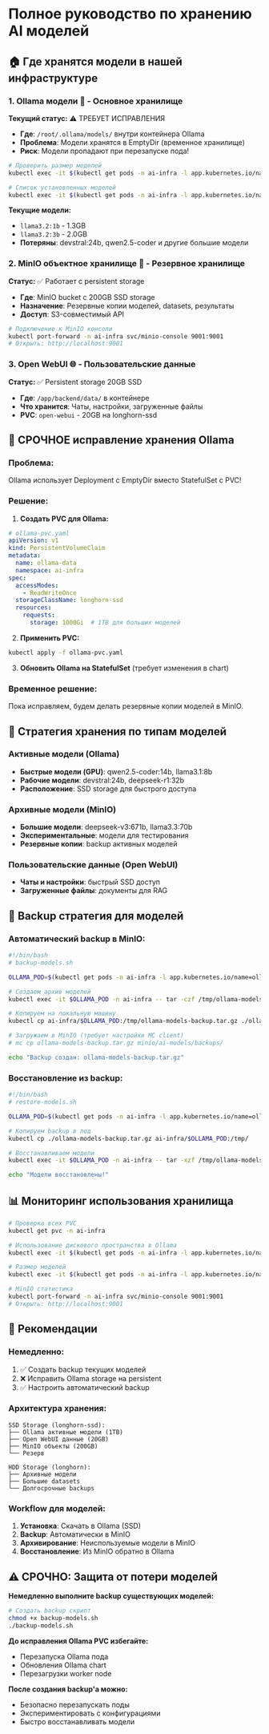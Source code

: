 # Полное руководство по хранению AI моделей

## 🏠 Где хранятся модели в нашей инфраструктуре

### 1. **Ollama модели** 🤖 - Основное хранилище

**Текущий статус:** ⚠️ ТРЕБУЕТ ИСПРАВЛЕНИЯ
- **Где**: `/root/.ollama/models/` внутри контейнера Ollama
- **Проблема**: Модели хранятся в EmptyDir (временное хранилище)
- **Риск**: Модели пропадают при перезапуске пода!

```bash
# Проверить размер моделей
kubectl exec -it $(kubectl get pods -n ai-infra -l app.kubernetes.io/name=ollama -o jsonpath='{.items[0].metadata.name}') -n ai-infra -- du -sh /root/.ollama/models/

# Список установленных моделей
kubectl exec -it $(kubectl get pods -n ai-infra -l app.kubernetes.io/name=ollama -o jsonpath='{.items[0].metadata.name}') -n ai-infra -- ollama list
```

**Текущие модели:**
- `llama3.2:1b` - 1.3GB
- `llama3.2:3b` - 2.0GB
- **Потеряны**: devstral:24b, qwen2.5-coder и другие большие модели

### 2. **MinIO объектное хранилище** 💾 - Резервное хранилище

**Статус:** ✅ Работает с persistent storage
- **Где**: MinIO bucket с 200GB SSD storage
- **Назначение**: Резервные копии моделей, datasets, результаты
- **Доступ**: S3-совместимый API

```bash
# Подключение к MinIO консоли
kubectl port-forward -n ai-infra svc/minio-console 9001:9001
# Открыть: http://localhost:9001
```

### 3. **Open WebUI** 🌐 - Пользовательские данные

**Статус:** ✅ Persistent storage 20GB SSD
- **Где**: `/app/backend/data/` в контейнере
- **Что хранится**: Чаты, настройки, загруженные файлы
- **PVC**: `open-webui` - 20GB на longhorn-ssd

## 🔧 СРОЧНОЕ исправление хранения Ollama

### Проблема:
Ollama использует Deployment с EmptyDir вместо StatefulSet с PVC!

### Решение:

1. **Создать PVC для Ollama:**

```yaml
# ollama-pvc.yaml
apiVersion: v1
kind: PersistentVolumeClaim
metadata:
  name: ollama-data
  namespace: ai-infra
spec:
  accessModes:
    - ReadWriteOnce
  storageClassName: longhorn-ssd
  resources:
    requests:
      storage: 1000Gi  # 1TB для больших моделей
```

2. **Применить PVC:**
```bash
kubectl apply -f ollama-pvc.yaml
```

3. **Обновить Ollama на StatefulSet** (требует изменения в chart)

### Временное решение:
Пока исправляем, будем делать резервные копии моделей в MinIO.

## 📂 Стратегия хранения по типам моделей

### Активные модели (Ollama)
- **Быстрые модели (GPU)**: qwen2.5-coder:14b, llama3.1:8b
- **Рабочие модели**: devstral:24b, deepseek-r1:32b
- **Расположение**: SSD storage для быстрого доступа

### Архивные модели (MinIO)
- **Большие модели**: deepseek-v3:671b, llama3.3:70b
- **Экспериментальные**: модели для тестирования
- **Резервные копии**: backup активных моделей

### Пользовательские данные (Open WebUI)
- **Чаты и настройки**: быстрый SSD доступ
- **Загруженные файлы**: документы для RAG

## 🔄 Backup стратегия для моделей

### Автоматический backup в MinIO:

```bash
#!/bin/bash
# backup-models.sh

OLLAMA_POD=$(kubectl get pods -n ai-infra -l app.kubernetes.io/name=ollama -o jsonpath='{.items[0].metadata.name}')

# Создаем архив моделей
kubectl exec -it $OLLAMA_POD -n ai-infra -- tar -czf /tmp/ollama-models-backup.tar.gz -C /root/.ollama models/

# Копируем на локальную машину
kubectl cp ai-infra/$OLLAMA_POD:/tmp/ollama-models-backup.tar.gz ./ollama-models-backup.tar.gz

# Загружаем в MinIO (требует настройки MC client)
# mc cp ollama-models-backup.tar.gz minio/ai-models/backups/

echo "Backup создан: ollama-models-backup.tar.gz"
```

### Восстановление из backup:

```bash
#!/bin/bash
# restore-models.sh

OLLAMA_POD=$(kubectl get pods -n ai-infra -l app.kubernetes.io/name=ollama -o jsonpath='{.items[0].metadata.name}')

# Копируем backup в под
kubectl cp ./ollama-models-backup.tar.gz ai-infra/$OLLAMA_POD:/tmp/

# Восстанавливаем модели
kubectl exec -it $OLLAMA_POD -n ai-infra -- tar -xzf /tmp/ollama-models-backup.tar.gz -C /root/.ollama/

echo "Модели восстановлены!"
```

## 📊 Мониторинг использования хранилища

```bash
# Проверка всех PVC
kubectl get pvc -n ai-infra

# Использование дискового пространства в Ollama
kubectl exec -it $(kubectl get pods -n ai-infra -l app.kubernetes.io/name=ollama -o jsonpath='{.items[0].metadata.name}') -n ai-infra -- df -h

# Размер моделей
kubectl exec -it $(kubectl get pods -n ai-infra -l app.kubernetes.io/name=ollama -o jsonpath='{.items[0].metadata.name}') -n ai-infra -- du -sh /root/.ollama/models/*

# MinIO статистика
kubectl port-forward -n ai-infra svc/minio-console 9001:9001
# Открыть: http://localhost:9001
```

## 🎯 Рекомендации

### Немедленно:
1. ✅ Создать backup текущих моделей
2. ❌ Исправить Ollama storage на persistent
3. ✅ Настроить автоматический backup

### Архитектура хранения:
```
SSD Storage (longhorn-ssd):
├── Ollama активные модели (1TB)
├── Open WebUI данные (20GB)
├── MinIO объекты (200GB)
└── Резерв

HDD Storage (longhorn):
├── Архивные модели
├── Большие datasets
└── Долгосрочные backups
```

### Workflow для моделей:
1. **Установка**: Скачать в Ollama (SSD)
2. **Backup**: Автоматически в MinIO
3. **Архивирование**: Неиспользуемые модели в MinIO
4. **Восстановление**: Из MinIO обратно в Ollama

## ⚠️ СРОЧНО: Защита от потери моделей

**Немедленно выполните backup существующих моделей:**

```bash
# Создать backup скрипт
chmod +x backup-models.sh
./backup-models.sh
```

**До исправления Ollama PVC избегайте:**
- Перезапуска Ollama пода
- Обновления Ollama chart
- Перезагрузки worker node

**После создания backup'а можно:**
- Безопасно перезапускать поды
- Экспериментировать с конфигурациями
- Быстро восстанавливать модели 